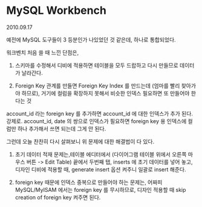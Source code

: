# MySQL Workbench

2010.09.17

예전에 MySQL 도구들이 3 등분인가 나있었던 것 같은데, 하나로 통합되었다.

워크벤치 처음 쓸 때 느낀 단점은,

1. 스키마를 수정해서 디비에 적용하면 테이블을 모두 드랍하고 다시 만들므로 데이터가 날라간다.

2. Foreign Key 관계를 만들면 Foreign Key Index 를 만드는데 (엄마를 빨리 찾아가야 하므로),
거기에 컬럼을 확장하지 못해서 비슷한 인덱스 필요하면 또 만들어야 한다는 것

account_id 라는 foreign key 를 추가하면 account_id 에 대한 인덱스가 추가 된다. 강제로.
account_id, date 의 쌍으로 인덱스가 필요하면 foreign key 용 인덱스에 컬럼만 하나 추가해서 쓰면 되는데 그게 안 된다.

그런데 오늘 찬찬히 다시 살펴보니 위 문제에 대한 해결법이 다 있다.

1. 초기 데이터 적재 문제는,테이블 에디터에서 (다이어그램 테이블 위에서 오른쪽 마우스 버튼 -> Edit Table)
끝에서 두번째 탭, inserts 에 초기 데이터를 넣어 놓고, 디자인 디비에 적용할 때,
generate insert 옵션 켜주니 일괄로 insert 해준다.

2. foreign key 때문에 인덱스 중복으로 만들어야 하는 문제는,
어짜피 MySQL/MyISAM 에서는 foreign key 를 무시하므로,
디자인 적용할 때 skip creation of foreign key 켜주면 된다.
